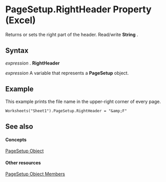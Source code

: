 
# PageSetup.RightHeader Property (Excel)

Returns or sets the right part of the header. Read/write  **String** .


## Syntax

 _expression_ . **RightHeader**

 _expression_ A variable that represents a **PageSetup** object.


## Example

This example prints the file name in the upper-right corner of every page.


```
Worksheets("Sheet1").PageSetup.RightHeader = "&amp;F"
```


## See also


#### Concepts


[PageSetup Object](2fd22df9-5987-f723-04a9-9a3f2e84ac81.md)
#### Other resources


[PageSetup Object Members](feabe079-cb03-f560-6032-88f5585ec8a8.md)
